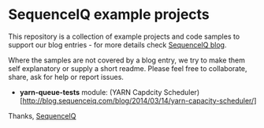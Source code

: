 SequenceIQ example projects
============================

This repository is a collection of example projects and code samples to support our blog entries - for more details check  [SequenceIQ blog](http://blog.sequenceiq.com). 

Where the samples are not covered by a blog entry, we try to make them self explanatory or supply a short readme. Please feel free to collaborate, share, ask for help or report issues.

* **yarn-queue-tests** module: (YARN Capdcity Scheduler)[http://blog.sequenceiq.com/blog/2014/03/14/yarn-capacity-scheduler/]

Thanks,
[SequenceIQ](http://sequenceiq.com)

